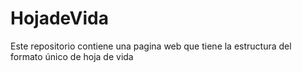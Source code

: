 # HojadeVida
Este repositorio contiene una pagina web que tiene la estructura del formato único de hoja de vida
